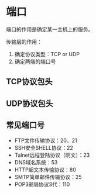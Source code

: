 # 端口

端口的作用是确定某一主机上的服务。

传输层的作用：
1. 确定协议类型：TCP or UDP
2. 确定两端的端口号

## TCP协议包头

## UDP协议包头

## 常见端口号

* FTP文件传输协议：20、21
* SSH安全SHELL协议：22
* Talnet远程登陆协议（明文）：23
* DNS域名系统：53
* HTTP超文本传输协议：80
* SMTP简单邮件传输协议：25
* POP3邮局协议3代：110